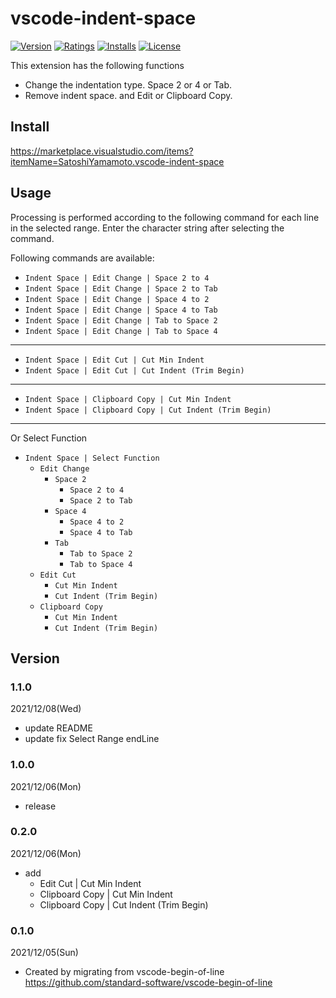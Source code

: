 # vscode-indent-space

[![Version][version-badge]][marketplace]
[![Ratings][ratings-badge]][marketplace-ratings]
[![Installs][installs-badge]][marketplace]
[![License][license-badge]][license]

This extension has the following functions
- Change the indentation type. Space 2 or 4 or Tab.
- Remove indent space. and Edit or Clipboard Copy.

## Install

https://marketplace.visualstudio.com/items?itemName=SatoshiYamamoto.vscode-indent-space

## Usage

Processing is performed according to the following command for each line in the selected range.
Enter the character string after selecting the command.

Following commands are available:

- `Indent Space | Edit Change | Space 2 to 4`
- `Indent Space | Edit Change | Space 2 to Tab`
- `Indent Space | Edit Change | Space 4 to 2`
- `Indent Space | Edit Change | Space 4 to Tab`
- `Indent Space | Edit Change | Tab to Space 2`
- `Indent Space | Edit Change | Tab to Space 4`
---
- `Indent Space | Edit Cut | Cut Min Indent`
- `Indent Space | Edit Cut | Cut Indent (Trim Begin)`
---
- `Indent Space | Clipboard Copy | Cut Min Indent`
- `Indent Space | Clipboard Copy | Cut Indent (Trim Begin)`

---
Or Select Function

- `Indent Space | Select Function`
  - `Edit Change`
    - `Space 2`
      - `Space 2 to 4`
      - `Space 2 to Tab`
    - `Space 4`
      - `Space 4 to 2`
      - `Space 4 to Tab`
    - `Tab`
      - `Tab to Space 2`
      - `Tab to Space 4`
  - `Edit Cut`
    - `Cut Min Indent`
    - `Cut Indent (Trim Begin)`
  - `Clipboard Copy`
    - `Cut Min Indent`
    - `Cut Indent (Trim Begin)`

## Version

### 1.1.0
2021/12/08(Wed)
- update README
- update fix Select Range endLine

### 1.0.0
2021/12/06(Mon)
- release

### 0.2.0
2021/12/06(Mon)
- add
  - Edit Cut | Cut Min Indent
  - Clipboard Copy | Cut Min Indent
  - Clipboard Copy | Cut Indent (Trim Begin)

### 0.1.0
2021/12/05(Sun)
- Created by migrating from vscode-begin-of-line  
https://github.com/standard-software/vscode-begin-of-line

[version-badge]: https://vsmarketplacebadge.apphb.com/version/SatoshiYamamoto.vscode-indent-space.svg
[ratings-badge]: https://vsmarketplacebadge.apphb.com/rating/SatoshiYamamoto.vscode-indent-space.svg
[installs-badge]: https://vsmarketplacebadge.apphb.com/installs/SatoshiYamamoto.vscode-indent-space.svg
[license-badge]: https://img.shields.io/github/license/standard-software/vscode-indent-space.svg

[marketplace]: https://marketplace.visualstudio.com/items?itemName=SatoshiYamamoto.vscode-indent-space
[marketplace-ratings]: https://marketplace.visualstudio.com/items?itemName=SatoshiYamamoto.vscode-indent-space#review-details
[license]: https://github.com/standard-software/vscode-indent-space/blob/master/LICENSE
